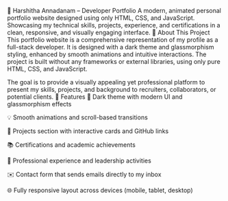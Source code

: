💼 Harshitha Annadanam – Developer Portfolio
A modern, animated personal portfolio website designed using only HTML, CSS, and JavaScript. Showcasing my technical skills, projects, experience, and certifications in a clean, responsive, and visually engaging interface.
🧾 About This Project
This portfolio website is a comprehensive representation of my profile as a full-stack developer. It is designed with a dark theme and glassmorphism styling, enhanced by smooth animations and intuitive interactions. The project is built without any frameworks or external libraries, using only pure HTML, CSS, and JavaScript.

The goal is to provide a visually appealing yet professional platform to present my skills, projects, and background to recruiters, collaborators, or potential clients.
🚀 Features
🎨 Dark theme with modern UI and glassmorphism effects

💡 Smooth animations and scroll-based transitions

💼 Projects section with interactive cards and GitHub links

📚 Certifications and academic achievements

📍 Professional experience and leadership activities

✉️ Contact form that sends emails directly to my inbox

🌐 Fully responsive layout across devices (mobile, tablet, desktop)
